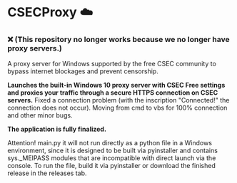 # CSECProxy ☁️ 
### ❌ (This repository no longer works because we no longer have proxy servers.)
A proxy server for Windows supported by the free CSEC community to bypass internet blockages and prevent censorship.

**Launches the built-in Windows 10 proxy server with CSEC Free settings and proxies your traffic through a secure HTTPS connection on CSEC servers.** 
Fixed a connection problem (with the inscription "Connected!" the connection does not occur). Moving from cmd to vbs for 100% connection and other minor bugs.

**The application is fully finalized.**

Attention! main.py it will not run directly as a python file in a Windows environment, since it is designed to be built via pyinstaller and contains sys._MEIPASS modules that are incompatible with direct launch via the console. To run the file, build it via pyinstaller or download the finished release in the releases tab.
